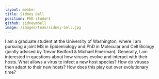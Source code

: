 ```yaml
---
layout: member
title: Sidney Bell
position: PhD student
github: sidneymbell
image: /images/team/sidney-bell.jpg
---
```


I am a graduate student at the University of Washington, where I am pursuing a joint MS in Epidemiology and PhD in Molecular and Cell Biology (jointly advised by Trevor Bedford & Michael Emerman). Generally, I am interested in questions about how viruses evolve and interact with their hosts. What allows a virus to infect a new host species? How do viruses then adapt to their new hosts? How does this play out over evolutionary time? 
